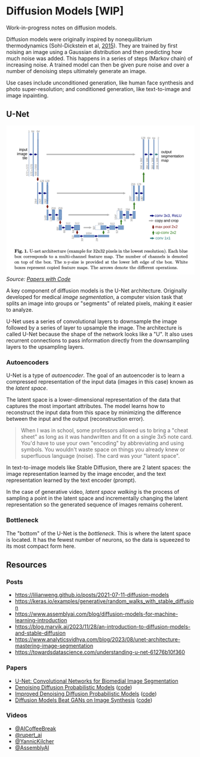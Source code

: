 # Diffusion Models [WIP]

Work-in-progress notes on diffusion models.

Diffusion models were originally inspired by nonequilibrium thermodynamics (Sohl-Dickstein et al, [2015](https://arxiv.org/abs/1503.03585)). They are trained by first noising an image using a Gaussian distribution and then predicting how much noise was added. This happens in a series of steps (Markov chain) of increasing noise. A trained model can then be given pure noise and over a number of denoising steps ultimately generate an image.

Use cases include unconditioned generation, like human face synthesis and photo super-resolution; and conditioned generation, like text-to-image and image inpainting.

## U-Net

![U-Net](../assets/u-net.png)
_Source: [Papers with Code](https://paperswithcode.com/method/u-net)_

A key component of diffusion models is the U-Net architecture. Originally developed for medical _image segmentation_, a computer vision task that splits an image into groups or "segments" of related pixels, making it easier to analyze.

U-Net uses a series of convolutional layers to downsample the image followed by a series of layer to upsample the image. The architecture is called U-Net because the shape of the network looks like a "U". It also uses recurrent connections to pass information directly from the downsampling layers to the upsampling layers.

### Autoencoders

U-Net is a type of _autoencoder_. The goal of an autoencoder is to learn a compressed representation of the input data (images in this case) known as the _latent space_.

The latent space is a lower-dimensional representation of the data that captures the most important attributes. The model learns how to reconstruct the input data from this space by minimizing the difference between the input and the output (reconstruction error).

> When I was in school, some professors allowed us to bring a "cheat sheet" as long as it was handwritten and fit on a single 3x5 note card. You'd have to use your own "encoding" by abbreviating and using symbols. You wouldn't waste space on things you already knew or superfluous language (noise). The card was your "latent space".

In text-to-image models like Stable Diffusion, there are 2 latent spaces: the image representation learned by the image encoder, and the text representation learned by the text encoder (prompt).

In the case of generative video, _latent space walking_ is the process of sampling a point in the latent space and incrementally changing the latent representation so the generated sequence of images remains coherent.

### Bottleneck

The "bottom" of the U-Net is the _bottleneck_. This is where the latent space is located. It has the fewest number of neurons, so the data is squeezed to its most compact form here.

## Resources

### Posts

* <https://lilianweng.github.io/posts/2021-07-11-diffusion-models>
* <https://keras.io/examples/generative/random_walks_with_stable_diffusion>
* <https://www.assemblyai.com/blog/diffusion-models-for-machine-learning-introduction>
* <https://blog.marvik.ai/2023/11/28/an-introduction-to-diffusion-models-and-stable-diffusion>
* <https://www.analyticsvidhya.com/blog/2023/08/unet-architecture-mastering-image-segmentation>
* <https://towardsdatascience.com/understanding-u-net-61276b10f360>

### Papers

* [U-Net: Convolutional Networks for Biomedial Image Segmentation](https://arxiv.org/abs/1505.04597)
* [Denoising Diffusion Probabilistic Models](https://arxiv.org/abs/2006.11239) ([code](https://github.com/hojonathanho/diffusion))
* [Improved Denoising Diffusion Probabilistic Models](https://arxiv.org/abs/2102.09672) ([code](https://github.com/openai/improved-diffusion))
* [Diffusion Models Beat GANs on Image Synthesis](https://arxiv.org/abs/2105.05233) ([code](https://github.com/openai/guided-diffusion))

### Videos

* [@AICoffeeBreak](https://www.youtube.com/watch?v=344w5h24-h8)
* [@rupert_ai](https://www.youtube.com/watch?v=NhdzGfB1q74)
* [@YannicKilcher](https://www.youtube.com/watch?v=W-O7AZNzbzQ)
* [@AssemblyAI](https://www.youtube.com/watch?v=yTAMrHVG1ew)
